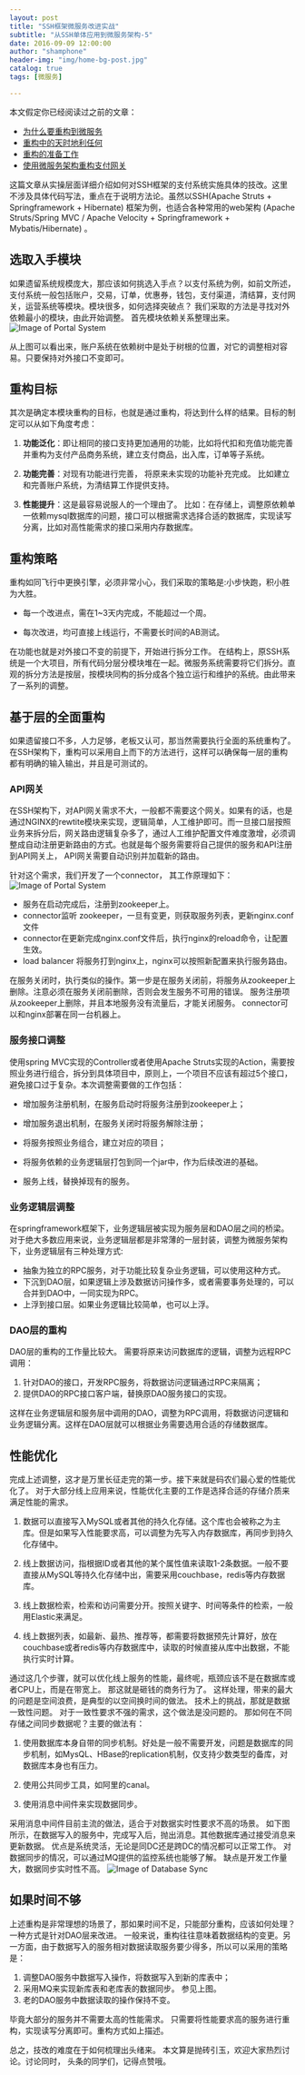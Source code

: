 ```yaml
---
layout: post
title: "SSH框架微服务改进实战"
subtitle: "从SSH单体应用到微服务架构-5"
date: 2016-09-09 12:00:00
author: "shamphone"
header-img: "img/home-bg-post.jpg"
catalog: true
tags: [微服务]

---
```


本文假定你已经阅读过之前的文章：

- [为什么要重构到微服务](http://blog.lixf.cn/essay/2016/08/05/microservice-1/)
- [重构中的天时地利任何](http://blog.lixf.cn/essay/2016/08/05/microservice-2/)
- [重构的准备工作](http://blog.lixf.cn/essay/2016/08/06/microservice-3/)
- [使用微服务架构重构支付网关](http://blog.lixf.cn/essay/2016/09/01/microservice-4/)

这篇文章从实操层面详细介绍如何对SSH框架的支付系统实施具体的技改。这里不涉及具体代码写法，重点在于说明方法论。虽然以SSH(Apache Struts + Springframework + Hibernate) 框架为例，也适合各种常用的web架构 (Apache Struts/Spring MVC / Apache Velocity + Springframework + Mybatis/Hibernate) 。

## 选取入手模块
如果遗留系统规模庞大，那应该如何挑选入手点？以支付系统为例，如前文所述，支付系统一般包括账户，交易，订单，优惠券，钱包，支付渠道，清结算，支付网关，运营系统等模块。模块很多，如何选择突破点？ 我们采取的方法是寻找对外依赖最小的模块，由此开始调整。 首先模块依赖关系整理出来。
![Image of Portal System](http://blog.lixf.cn/img/in-post/account-dependency.png)

从上图可以看出来，账户系统在依赖树中是处于树根的位置，对它的调整相对容易。只要保持对外接口不变即可。

## 重构目标
其次是确定本模块重构的目标，也就是通过重构，将达到什么样的结果。目标的制定可以从如下角度考虑：

1. **功能泛化**：即让相同的接口支持更加通用的功能，比如将代扣和充值功能完善并重构为支付产品商务系统，建立支付商品，出入库，订单等子系统。

2. **功能完善**：对现有功能进行完善， 将原来未实现的功能补充完成。 比如建立和完善账户系统，为清结算工作提供支持。

3. **性能提升**：这是最容易说服人的一个理由了。 比如：在存储上，调整原依赖单一依赖mysql数据库的问题，接口可以根据需求选择合适的数据库，实现读写分离，比如对高性能需求的接口采用内存数据库。

## 重构策略

重构如同飞行中更换引擎，必须非常小心，我们采取的策略是:小步快跑，积小胜为大胜。

- 每一个改进点，需在1~3天内完成，不能超过一个周。

- 每次改进，均可直接上线运行，不需要长时间的AB测试。

在功能也就是对外接口不变的前提下，开始进行拆分工作。 在结构上，原SSH系统是一个大项目，所有代码分层分模块堆在一起。微服务系统需要将它们拆分。直观的拆分方法是按层，按模块同构的拆分成各个独立运行和维护的系统。由此带来了一系列的调整。

## 基于层的全面重构

如果遗留接口不多，人力足够，老板又认可，那当然需要执行全面的系统重构了。 在SSH架构下，重构可以采用自上而下的方法进行，这样可以确保每一层的重构都有明确的输入输出，并且是可测试的。

### API网关

在SSH架构下，对API网关需求不大，一般都不需要这个网关。如果有的话，也是通过NGINX的rewtite模块来实现，逻辑简单，人工维护即可。而一旦接口层按照业务来拆分后，网关路由逻辑复杂多了，通过人工维护配置文件难度激增，必须调整成自动注册更新路由的方式。也就是每个服务需要将自己提供的服务和API注册到API网关上， API网关需要自动识别并加载新的路由。

针对这个需求，我们开发了一个connector， 其工作原理如下：
![Image of Portal System](http://blog.lixf.cn/img/in-post/account-gateway-connector.png)

-  服务在启动完成后，注册到zookeeper上。
-  connector监听 zookeeper，一旦有变更，则获取服务列表，更新nginx.conf文件
-  connector在更新完成nginx.conf文件后，执行nginx的reload命令，让配置生效。
-  load balancer 将服务打到nginx上，nginx可以按照新配置来执行服务路由。

在服务关闭时，执行类似的操作。第一步是在服务关闭前，将服务从zookeeper上删除。注意必须在服务关闭前删除，否则会发生服务不可用的错误。 服务注册项从zookeeper上删除，并且本地服务没有流量后，才能关闭服务。
connector可以和nginx部署在同一台机器上。

### 服务接口调整

使用spring MVC实现的Controller或者使用Apache Struts实现的Action，需要按照业务进行组合，拆分到具体项目中，原则上，一个项目不应该有超过5个接口，避免接口过于复杂。本次调整需要做的工作包括：

-  增加服务注册机制，在服务启动时将服务注册到zookeeper上；
-  增加服务退出机制，在服务关闭时将服务解除注册；
-  将服务按照业务组合，建立对应的项目；

- 将服务依赖的业务逻辑层打包到同一个jar中，作为后续改进的基础。

- 服务上线，替换掉现有的服务。

### 业务逻辑层调整

在springframework框架下，业务逻辑层被实现为服务层和DAO层之间的桥梁。 对于绝大多数应用来说，业务逻辑层都是非常薄的一层封装，调整为微服务架构下，业务逻辑层有三种处理方式:

- 抽象为独立的RPC服务，对于功能比较复杂业务逻辑，可以使用这种方式。
- 下沉到DAO层，如果逻辑上涉及数据访问操作多，或者需要事务处理的，可以合并到DAO中，一同实现为RPC。
- 上浮到接口层。如果业务逻辑比较简单，也可以上浮。

### DAO层的重构
DAO层的重构的工作量比较大。 需要将原来访问数据库的逻辑，调整为远程RPC调用：

1. 针对DAO的接口，开发RPC服务，将数据访问逻辑通过RPC来隔离；
2. 提供DAO的RPC接口客户端，替换原DAO服务接口的实现。 

这样在业务逻辑层和服务层中调用的DAO，调整为RPC调用，将数据访问逻辑和业务逻辑分离。这样在DAO层就可以根据业务需要选用合适的存储数据库。

## 性能优化
完成上述调整，这才是万里长征走完的第一步。接下来就是码农们最心爱的性能优化了。 对于大部分线上应用来说，性能优化主要的工作是选择合适的存储介质来满足性能的需求。 

1. 数据可以直接写入MySQL或者其他的持久化存储。这个库也会被称之为主库。但是如果写入性能要求高，可以调整为先写入内存数据库，再同步到持久化存储中。 

2. 线上数据访问，指根据ID或者其他的某个属性值来读取1-2条数据。一般不要直接从MySQL等持久化存储中出，需要采用couchbase，redis等内存数据库。 

3. 线上数据检索，检索和访问需要分开。按照关键字、时间等条件的检索，一般用Elastic来满足。 

4. 线上数据列表，如最新、最热、推荐等，都需要将数据预先计算好，放在couchbase或者redis等内存数据库中，读取的时候直接从库中出数据，不能执行实时计算。 

通过这几个步骤，就可以优化线上服务的性能，最终呢，瓶颈应该不是在数据库或者CPU上，而是在带宽上。 那这就是砸钱的商务行为了。
这样处理，带来的最大的问题是空间浪费，是典型的以空间换时间的做法。 技术上的挑战，那就是数据一致性问题。 对于一致性要求不强的需求，这个做法是没问题的。 
那如何在不同存储之间同步数据呢？主要的做法有：

1. 使用数据库本身自带的同步机制。好处是一般不需要开发，问题是数据库的同步机制，如MysQL、HBase的replication机制，仅支持少数类型的备库，对数据库本身也有压力。

2. 使用公共同步工具，如阿里的canal。

3. 使用消息中间件来实现数据同步。 

采用消息中间件目前主流的做法，适合于对数据实时性要求不高的场景。 如下图所示，在数据写入的服务中，完成写入后，抛出消息。其他数据库通过接受消息来更新数据。 
优点是系统灵活，无论是同DC还是跨DC的情况都可以正常工作。 对数据同步的情况，可以通过MQ提供的监控系统也能够了解。 缺点是开发工作量大，数据同步实时性不高。 
![Image of Database Sync](http://blog.lixf.cn/img/in-post/account_dbsync.png)

## 如果时间不够

上述重构是非常理想的场景了，那如果时间不足，只能部分重构，应该如何处理？一种方式是针对DAO层来改进。
一般来说，重构往往意味着数据结构的变更。另一方面，由于数据写入的服务相对数据读取服务要少得多，所以可以采用的策略是：

1. 调整DAO服务中数据写入操作，将数据写入到新的库表中； 
2. 采用MQ来实现新库表和老库表的数据同步。 参见上图。 
3. 老的DAO服务中数据读取的操作保持不变。 

毕竟大部分的服务并不需要太高的性能需求。 只需要将性能要求高的服务进行重构，实现读写分离即可。重构方式如上描述。 

总之，技改的难度在于如何梳理出头绪来。 本文算是抛砖引玉，欢迎大家热烈讨论。讨论同时， 头条的同学们，记得点赞哦。 

